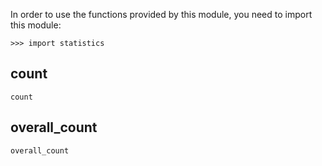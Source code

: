 


In order to use the functions provided by this module, you need to import this module:

```kalk
>>> import statistics
```

## count

`count`


## overall_count

`overall_count`

